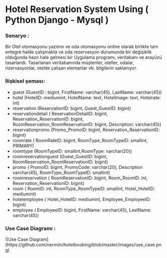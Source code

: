 # Hotel Reservation System Using ( Python Django - Mysql  )

<h3>Senaryo : </h3>
Bir Otel otomasyonu yazılımı ve oda otomasyonu online olarak birlikte tam entegre halde çalışmakta ve oda rezervasyon durumunda bir değişiklik olduğunda hazır hale gelmesi bir Uygulama programı, veritabanı ve arayüzü tasarlandı.
Tasarlanan veritabanında müşteriler, oteller, odalar, rizervasyonlar, otelde çalışan elemanlar vb. bilgilerin saklanıyor.


### İlişkisel şeması: 
+	guest (GuestID :  bigint, FirstName: varchar(45), LastName: varchar(45))
+	hotel (HotelID: mediumint, HotelName: text, HotelImage: text, Hotelrate: int)
+	reservation (ReservationID: bigint, Guest_GuestID: bigint)
+	reservationdetail  ( ReservationDetailID: bigint, Reservation_ReservationID: bigint, RoomReservation_RoomReservationID: bigint, Description: varchar(45))
+	reservationpromo (Promo_PromoID: bigint, Reservation_ReservationID: bigint)
+	roomrate ( RoomRateID: bigint, RoomType_RoomTypeID: smallint,  PRIMARY)
+	roomtype (RoomTypeID: smallint,RoomType: varchar(20))
+	roomreservationguest (Guest_GuestID: bigint, RoomReservation_RoomReservationID: bigint)
+	promo ( PromoID: bigint, PromoCode: varchar(20),  Description  varchar(45),  RoomType_RoomTypeID: smallint)
+	roomreservation ( RoomReservationID: bigint, Room_RoomID: int, Reservation_ReservationID: bigint)
+	room ( RoomID: int, RoomType_RoomTypeID: smallint, Hotel_HotelID: mediumint)
+	hotelemployee ( Hotel_HotelID: mediumint, Employee_EmployeeID: bigint)
+	employee ( EmployeeID: bigint, FirstName: varchar(45), LastName: varchar(45))

<h3>Use Case Diagramı :</h3>
![Use Case Diagram](https://github.com/nermiin/hotelbooking/blob/master/images/use_case.png)
